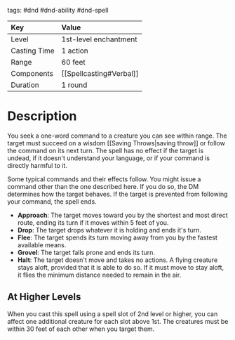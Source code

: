 tags: #dnd #dnd-ability #dnd-spell

| Key          | Value |
|:------------ |:----- |
| Level        | 1st-level enchantment |
| Casting Time | 1 action |
| Range        | 60 feet |
| Components   | [[Spellcasting#Verbal]] |
| Duration     | 1 round |

# Description
You seek a one-word command to a creature you can see within range. The target must succeed on a wisdom [[Saving Throws|saving throw]] or follow the command on its next turn. The spell has no effect if the target is undead, if it doesn't understand your language, or if your command is directly harmful to it.

Some typical commands and their effects follow. You might issue a command other than the one described here. If you do so, the DM determines how the target behaves. If the target is prevented from following your command, the spell ends.

- **Approach**: The target moves toward you by the shortest and most direct route, ending its turn if it moves within 5 feet of you.
- **Drop**: The target drops whatever it is holding and ends it's turn.
- **Flee**: The target spends its turn moving away from you by the fastest available means.
- **Grovel**: The target falls prone and ends its turn.
- **Halt**: The target doesn't move and takes no actions. A flying creature stays aloft, provided that it is able to do so. If it must move to stay aloft, it flies the minimum distance needed to remain in the air.

## At Higher Levels
When you cast this spell using a spell slot of 2nd level or higher, you can affect one additional creature for each slot above 1st. The creatures must be within 30 feet of each other when you target them.